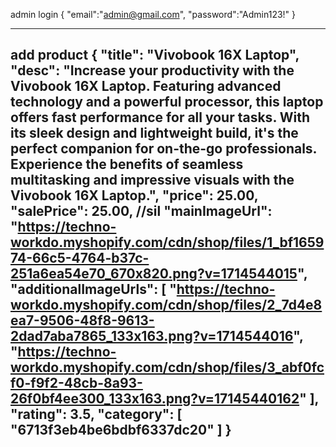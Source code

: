 admin login
{
    "email":"admin@gmail.com",
    "password":"Admin123!"
}

-------------------------------------------------------
add product 
{
    "title": "Vivobook 16X Laptop",
    "desc": "Increase your productivity with the Vivobook 16X Laptop. Featuring advanced technology and a powerful processor, this laptop offers fast performance for all your tasks. With its sleek design and lightweight build, it's the perfect companion for on-the-go professionals. Experience the benefits of seamless multitasking and impressive visuals with the Vivobook 16X Laptop.",
    "price": 25.00,
    "salePrice": 25.00, //sil
    "mainImageUrl": "https://techno-workdo.myshopify.com/cdn/shop/files/1_bf165974-66c5-4764-b37c-251a6ea54e70_670x820.png?v=1714544015",
    "additionalImageUrls": [
        "https://techno-workdo.myshopify.com/cdn/shop/files/2_7d4e8ea7-9506-48f8-9613-2dad7aba7865_133x163.png?v=1714544016",
        "https://techno-workdo.myshopify.com/cdn/shop/files/3_abf0fcf0-f9f2-48cb-8a93-26f0bf4ee300_133x163.png?v=17145440162"
    ],
    "rating": 3.5,
    "category": [
        "6713f3eb4be6bdbf6337dc20"
    ]
}
---------------------------------------------------------
